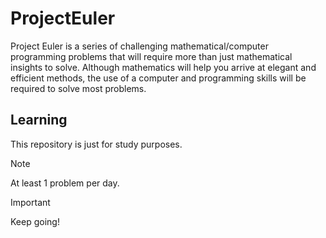 # ProjectEuler

Project Euler is a series of challenging mathematical/computer programming problems 
that will require more than just mathematical insights to solve. Although mathematics 
will help you arrive at elegant and efficient methods, the use of a computer and programming 
skills will be required to solve most problems.

## Learning

This repository is just for study purposes.

> [!NOTE]
> At least 1 problem per day.

> [!IMPORTANT]
> Keep going!